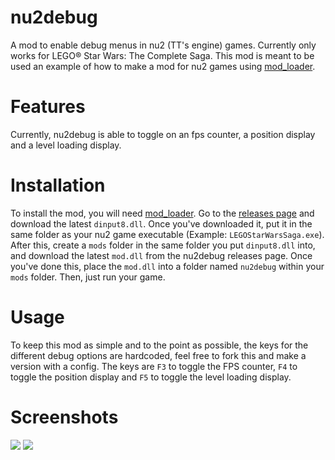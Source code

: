 # nu2debug
A mod to enable debug menus in nu2 (TT's engine) games. Currently only works for LEGO® Star Wars: The Complete Saga. This mod is meant to be used an example of how to make a mod for nu2 games using [mod_loader](https://github.com/lcdr/mod_loader).

# Features
Currently, nu2debug is able to toggle on an fps counter, a position display and a level loading display.

# Installation
To install the mod, you will need [mod_loader](https://github.com/lcdr/mod_loader). Go to the [releases page](https://github.com/lcdr/mod_loader/releases) and download the latest `dinput8.dll`. Once you've downloaded it, put it in the same folder as your nu2 game executable (Example: `LEGOStarWarsSaga.exe`). After this, create a `mods` folder in the same folder you put `dinput8.dll` into, and download the latest `mod.dll` from the nu2debug releases page. Once you've done this, place the `mod.dll` into a folder named `nu2debug` within your `mods` folder. Then, just run your game.

# Usage
To keep this mod as simple and to the point as possible, the keys for the different debug options are hardcoded, feel free to fork this and make a version with a config. The keys are `F3` to toggle the FPS counter, `F4` to toggle the position display and `F5` to toggle the level loading display.

# Screenshots
![](https://cdn.discordapp.com/attachments/765144687479750676/826345405028761600/unknown.png)
![](https://media.discordapp.net/attachments/539440851441418250/826346466959949844/unknown.png)
